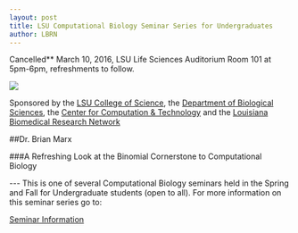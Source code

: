 ```yaml
---
layout: post
title: LSU Computational Biology Seminar Series for Undergraduates
author: LBRN
---
```


<p class="text-error">Cancelled** March 10, 2016, LSU Life Sciences Auditorium Room 101 at 5pm-6pm, refreshments to follow.</p>

<a href="{{ site.baseurl }}events/comp-bio/"><img src="{{ site.baseurl }}events/comp-bio/img/marx.jpeg"></a>

Sponsored by the [LSU College of Science](http://science.lsu.edu), the [Department of Biological Sciences](http://www.biology.lsu.edu), the [Center for Computation & Technology](http://cct.lsu.edu) and the [Louisiana Biomedical Research Network](http://lbrn.lsu.edu)

##Dr. Brian Marx

###A Refreshing Look at the Binomial Cornerstone to Computational Biology

--- This is one of several Computational Biology seminars held in the Spring and Fall for Undergraduate students (open to all). For more information on this seminar series go to:

<p><a href="{{ site.baseurl }}events/comp-bio" class="btn btn-info" style="margin-bottom: 30px">Seminar Information</a></p>